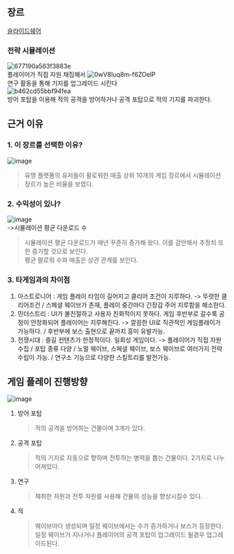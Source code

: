 ## 장르
[슬라이드쉐어](https://www.slideshare.net/secret/D1kLurOYIGV73s)

### 전략 시뮬레이션
![677190a563f3883e](https://github.com/RedditRook/GameEngine1TeamProject/assets/34390637/d60ba804-24ef-4172-9676-ea9ed079fcd1)  
                                                플레이어가 직접 자원 채집해서
![0wV8Iuq8m-f6ZOeIP](https://github.com/RedditRook/GameEngine1TeamProject/assets/34390637/e43afe29-59d2-49b8-85c1-4be8d2915e7b)  
                                            연구 활동을 통해 기지를 업그레이드 시킨다        
![b462cd55bbf94fea](https://github.com/RedditRook/GameEngine1TeamProject/assets/34390637/149b2b4e-9900-432f-bb10-a18f5880e386)        
                                          방어 포탑을 이용해 적의 공격을 방어하거나 공격 포탑으로 적의 기지를 파괴한다.   
## 근거 이유
### 1. 이 장르를 선택한 이유?
![image](https://github.com/TUK-final-graduation-project/GraduationProject/assets/73768560/d9faddea-f5db-48c5-a154-09bcc5dd94c2)        
>    유명 플랫폼의 유저들이 팔로워한 매출 상위 10개의 게임 장르에서 시뮬레이션 장르가 높은 비율을 보였다.        
### 2. 수익성이 있나?
![image](https://github.com/TUK-final-graduation-project/GraduationProject/assets/73768560/49d3d497-0759-4c91-a17e-60f636661d14)      
->시뮬레이션 평균 다운로드 수        
>    시뮬레이션 평균 다운로드가 매년 꾸준히 증가해 왔다. 이를 감안해서 추정치 또한 증가할 것으로 보인다.        
>    평균 팔로워 수와 매출은 상관 관계를 보인다.        
### 3. 타게임과의 차이점
1. 아스트로니어 : 게임 플레이 타임이 길어지고 클리어 조건이 지루하다.    ->    뚜렷한 클리어조건 / 스페셜 웨이브가 존재, 플레이 중간마다 긴장감 주어 지루함을 해소한다.        
2. 민더스트리 : UI가 불친절하고 사용자 친화적이지 못하다. 게임 후반부로 갈수록 공정이 안정화되어 플레이어는 지루해진다.   ->    깔끔한 UI로 직관적인 게임플레이가 가능하다. / 후반부에 보스 출현으로 끝까지 흥미 유발가능.        
3. 전쟁시대 : 즐길 컨텐츠가 한정적이다. 일회성 게임이다.    ->    플레이어가 직접 자원 수집 / 포탑 종류 다양 / 노멀 웨이브, 스페셜 웨이브, 보스 웨이브로 여러가지 전략수립이 가능. / 연구소 기능으로 다양한 스킬트리를 발전가능.        

## 게임 플레이 진행방향
![image](https://github.com/TUK-final-graduation-project/GraduationProject/assets/73768560/21ee6e68-9ab1-43f1-9039-b827b0449a1f)

1. 방어 포탑        
   >    적의 공격을 방어하는 건물이며 3개가 있다.        
2. 공격 포탑        
   >    적의 기지로 자동으로 향하며 전투하는 병력을 뽑는 건물이다. 2가지로 나누어져있다.        
3. 연구
   >    채취한 자원과 전투 자원를 사용해 건물의 성능을 향상시킬수 있다.        
4. 적
   >    웨이브마다 생성되며 일정 웨이브에서는 수가 증가하거나 보스가 등장한다.
   >    일정 웨이브가 지나거나 플레이어의 공격 포탑이 업그레이드 될경우 업그레이드된다. 
